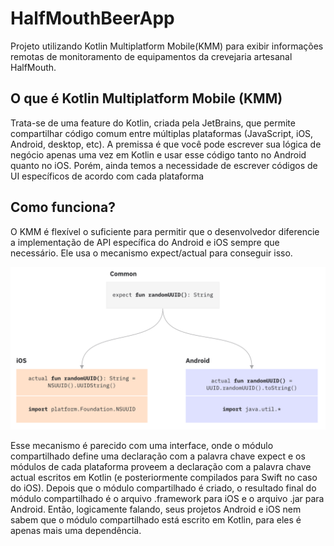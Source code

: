 # HalfMouthBeerApp
Projeto utilizando Kotlin Multiplatform Mobile(KMM) para exibir informações remotas de monitoramento de 
equipamentos da crevejaria artesanal HalfMouth.

## O que é Kotlin Multiplatform Mobile (KMM)
Trata-se de uma feature do Kotlin, criada pela JetBrains, que permite compartilhar código comum entre múltiplas plataformas (JavaScript, iOS, Android, desktop, etc).
A premissa é que você pode escrever sua lógica de negócio apenas uma vez em Kotlin e usar esse código tanto no Android quanto no iOS. 
Porém, ainda temos a necessidade de escrever códigos de UI específicos de acordo com cada plataforma

## Como funciona?
O KMM é flexível o suficiente para permitir que o desenvolvedor diferencie a implementação de API específica do Android e iOS sempre que necessário. 
Ele usa o mecanismo expect/actual para conseguir isso.

![KMM-image](images/expect-actual.png)

Esse mecanismo é parecido com uma interface, onde o módulo compartilhado define uma declaração com a palavra chave expect e os módulos de cada plataforma proveem a declaração com a palavra chave actual escritos em Kotlin (e posteriormente compilados para Swift no caso do iOS).
Depois que o módulo compartilhado é criado, o resultado final do módulo compartilhado é o arquivo .framework para iOS e o arquivo .jar para Android. 
Então, logicamente falando, seus projetos Android e iOS nem sabem que o módulo compartilhado está escrito em Kotlin, para eles é apenas mais uma dependência.

